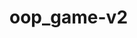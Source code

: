 # oop_game-v2
 <!-- Unit 4: OOP Game Show App / PHRASE HUNTER GAME -->

<!-- GOAL: EXCEEDS EXPECTATIONS -->

<!-- ABOUT THIS GAME: This is a game where the players will try to guess the correct letters in the hidden phrase with only 5 wrong misses allowed. As correct guesses are made, those letters will appear in their placeholders. After the game is won or lost, the page will reload a new game with a key press.-->

<!-- I've added additional functionality so the user can use their keyboard to type in sync with the keys on the computer screen. They may also press the 'Enter' key when the gamestart and finish overlays are present - which will count as though there was an actual mouse click. -->

<!-- I have about 30 random phrases, and also an option for infinite games to be played if I manually go in and unhide the automatic reload code when the winner loses. -->

<!-- This was an awesome project, and I wish I had more time to make it pretty. I wanted to add red hello kitty bows instead of hearts, do some font changes on the overlay, etc. I just might come back and do so in the future. -->

<!-- Thank you for reading!!!! -->

<!-- By: Kendra Roberson -->
 
